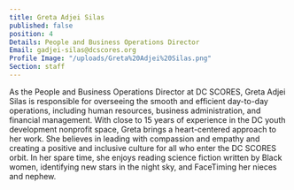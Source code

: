 ```yaml
---
title: Greta Adjei Silas
published: false
position: 4
Details: People and Business Operations Director
Email: gadjei-silas@dcscores.org
Profile Image: "/uploads/Greta%20Adjei%20Silas.png"
Section: staff
---
```


As the People and Business Operations Director at DC SCORES, Greta Adjei Silas is responsible for overseeing the smooth and efficient day-to-day operations, including human resources, business administration, and financial management. With close to 15 years of experience in the DC youth development nonprofit space, Greta brings a heart-centered approach to her work. She believes in leading with compassion and empathy and creating a positive and inclusive culture for all who enter the DC SCORES orbit. In her spare time, she enjoys reading science fiction written by Black women, identifying new stars in the night sky, and FaceTiming her nieces and nephew.